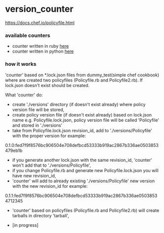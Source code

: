 # version_counter
https://docs.chef.io/policyfile.html

### available counters
- counter written in ruby [here](https://github.ibm.com/michal-swierczewski/version_counter/blob/master/version_counter.rb)
- counter written in python [here](https://github.ibm.com/michal-swierczewski/version_counter/blob/master/version_counter.py)

### how it works
'counter' based on *.lock.json files from dummy_test(simple chef cookbook) where are created two policyfiles (Policyfile.rb and Policyfile2.rb). If lock.json doesn't exist should be created. 

What 'counter' do:

- create './versions' directory (if doesn't exist already) where policy version file will be stored,
- create policy version file (if doesn't exist already) based on lock.json name e.g. Policyfile.lock.json, policy version file will be called 'Policyfile' and stored in './versions'
- take from Policyfile.lock.json revision_id, add to './versions/Policyfile' with the proper version for example:

0.1.0:fed7f9f8576bc906504e708defbcd53333b919ac2867b336ae0503853479eb1b

- if you generate another lock.json with the same revision_id, 'counter' won't add that to './versions/Policyfile',
- if you change Policyfile.rb and generate new Policyfile.lock.json you will have new revision_id, 
- 'counter' will add to already existing './versions/Policyfile' new version with the new revision_id for example:

0.1.1:fed7f9f8576bc906504e708defbcd53333b919ac2867b336ae05038534712345

- 'counter' based on policyfiles (Policyfile.rb and Policyfile2.rb) will create tarballs in directory 'tarball',

- [in progress]
